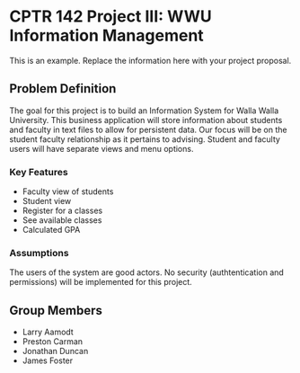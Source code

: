 # CPTR 142 Project III: WWU Information Management

This is an example. Replace the information here with your project proposal.

## Problem Definition

The goal for this project is to build an Information System for Walla Walla University.
This business application will store information about students and faculty in text files to allow for persistent data.
Our focus will be on the student faculty relationship as it pertains to advising.
Student and faculty users will have separate views and menu options.

### Key Features

* Faculty view of students
* Student view
* Register for a classes
* See available classes
* Calculated GPA

### Assumptions

The users of the system are good actors. 
No security (authtentication and permissions) will be implemented for this project.

## Group Members

* Larry Aamodt
* Preston Carman
* Jonathan Duncan
* James Foster
